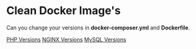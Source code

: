 # Clean Docker Image's

Can you change your versions in **docker-composer.yml** and **Dockerfile**.

[PHP Versions](https://hub.docker.com/r/library/php/tags/)
[NGINX Versions](https://hub.docker.com/r/library/nginx/tags/)
[MySQL Versions](https://hub.docker.com/r/library/mysql/tags/)





